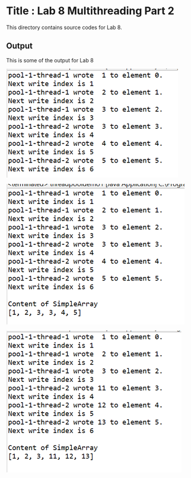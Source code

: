 # Title : Lab 8 Multithreading Part 2
This directory contains source codes for Lab 8.

## Output
This is some of the output for Lab 8

![](https://github.com/faridhazeeq/dadrepository/blob/main/workspace-dadlabs/lab8/img/pic2.PNG)

![](https://github.com/faridhazeeq/dadrepository/blob/main/workspace-dadlabs/lab8/img/pic3.PNG)

![](https://github.com/faridhazeeq/dadrepository/blob/main/workspace-dadlabs/lab8/img/pic1.PNG)
